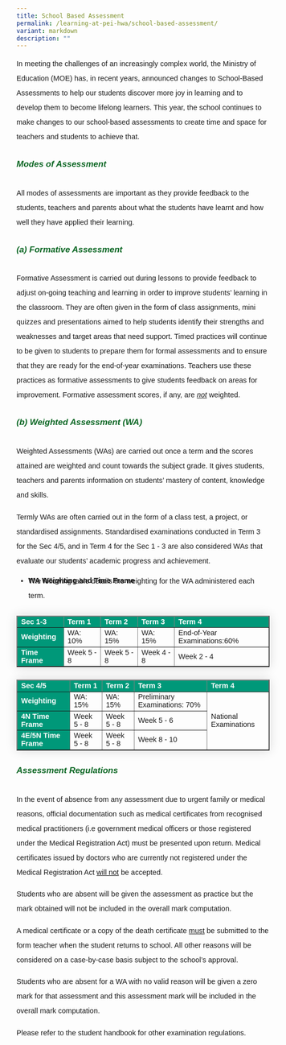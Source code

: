 ```yaml
---
title: School Based Assessment
permalink: /learning-at-pei-hwa/school-based-assessment/
variant: markdown
description: ""
---
```

<p style="font-size:14.5px; line-height:2;margin-top:0; font-family:sans-serif">In meeting the challenges of an increasingly complex world, the Ministry of Education (MOE) has, in recent years, announced changes to School-Based Assessments to help our students discover more joy in learning and to develop them to become lifelong learners. This
year, the school continues to make changes to our school-based assessments to create time and space for teachers and students to achieve that.</p>

<h6 style="color:#0B6623;font-family:sans-serif;font-weight:bold;margin-top:30px;"><strong style="font-family:sans-serif;font-size:17px;">Modes of Assessment</strong></h6>

<p style="font-size:14.5px; line-height:2;margin-top:0; font-family:sans-serif">All modes of assessments are important as they provide feedback to the students, teachers and parents about what the students have learnt and how well they have applied their learning.</p>

<h6 style="color:#0B6623;font-family:sans-serif;font-weight:bold;margin-top:30px;"><strong style="font-family:sans-serif;font-size:17px;">(a) Formative Assessment</strong></h6>

<p style="font-size:14.5px; line-height:2;margin-top:0; font-family:sans-serif">Formative Assessment is carried out during lessons to provide feedback to adjust on-going teaching and learning in order to improve students’ learning in the classroom. They are often given in the form of class assignments, mini quizzes and presentations aimed to help students identify their strengths and weaknesses and target areas that need support. Timed
practices will continue to be given to students to prepare them for formal assessments and to ensure that they are ready for the end-of-year examinations. Teachers use these practices as formative assessments to give students feedback on areas for improvement. Formative assessment scores, if any, are <i><u>not</u></i> weighted.</p>

<h6 style="color:#0B6623;font-family:sans-serif;font-weight:bold;margin-top:30px;"><strong style="font-family:sans-serif;font-size:17px;">(b) Weighted Assessment (WA)</strong></h6>

<p style="font-size:14.5px; line-height:2;margin-top:0; font-family:sans-serif">Weighted Assessments (WAs) are carried out once a term and the scores attained are weighted and count towards the subject grade. It gives students, teachers and parents information on students’ mastery of content, knowledge and skills.</p>

<p style="font-size:14.5px; line-height:2;margin-top:0; font-family:sans-serif">Termly WAs are often carried out in the form of a class test, a project, or standardised assignments. Standardised examinations conducted in Term 3 for the Sec 4/5, and in Term 4 for the Sec 1 - 3 are also considered WAs that evaluate our students’ academic progress and achievement.</p>


<ul style="margin-top:10px">
	<strong><li style="font-size:14.5px; line-height:1.5; font-family:sans-serif;"> WA Weighting and Time Frame</li></strong>
		<p style="font-size:14.5px; line-height:2;margin-top:-25px; font-family:sans-serif">The following table details the weighting for the WA administered each term.</p>
</ul>

<table style="border-collapse: collapse;margin: 25px 0;font-size:14.5px;font-family: sans-serif;box-shadow: 0 0 20px rgba(0, 0, 0, 0.15);" border="1">
<thead style="background-color: #009879; font-weight: bold; font-size: 14.5px;">
<tr>
				<td style="text-align:left;color:white;font-family:sans-serif;">Sec 1-3</td>
	<td style="text-align:left;color:white;font-family:sans-serif;">Term 1</td>
	<td style="text-align:left;color:white;font-family:sans-serif;">Term 2</td>
	<td style="text-align:left;color:white;font-family:sans-serif;">Term 3</td>
	<td style="text-align:left;color:white;font-family:sans-serif;">Term 4</td>
			</tr>
</thead>
	
<tbody style="">
	<tr>
		<td style="background-color: #009879; font-weight: bold; font-size: 14.5px;color:white;">Weighting</td>
	<td style="font-family:sans-serif;">WA: 10%</td>
	<td style="font-family:sans-serif;">WA: 15%</td>
	<td style="font-family:sans-serif;">WA: 15%</td>
		<td style="font-family:sans-serif;">End-of-Year
Examinations:60%</td>
</tr>
			
<tr>
	<td style="background-color: #009879; font-weight: bold; font-size: 14.5px;color:white;">Time Frame</td>
	<td style="font-family:sans-serif;">Week 5 - 8</td>
	<td style="font-family:sans-serif;">Week 5 - 8</td>
	<td style="font-family:sans-serif;">Week 4 - 8</td>
	<td style="font-family:sans-serif;">Week 2 - 4</td>
</tr>
						
</tbody>
</table>

<table style="border-collapse: collapse;margin: 25px 0;font-size:14.5px;font-family: sans-serif;box-shadow: 0 0 20px rgba(0, 0, 0, 0.15);" border="1">
<thead style="background-color: #009879; font-weight: bold; font-size: 14.5px;">
<tr>
				<td style="text-align:left;color:white;font-family:sans-serif;">Sec 4/5</td>
	<td style="text-align:left;color:white;font-family:sans-serif;">Term 1</td>
	<td style="text-align:left;color:white;font-family:sans-serif;">Term 2</td>
	<td style="text-align:left;color:white;font-family:sans-serif;">Term 3</td>
	<td style="text-align:left;color:white;font-family:sans-serif;">Term 4</td>
			</tr>
</thead>
	
<tbody style="">
	<tr>
		<td style="background-color: #009879; font-weight: bold; font-size: 14.5px;color:white;border:&nbsp;1px&nbsp;solid black;">Weighting</td>
	<td style="font-family:sans-serif;">WA: 15%</td>
	<td style="font-family:sans-serif;">WA: 15%</td>
	<td style="font-family:sans-serif;">Preliminary
Examinations: 70%</td>
		<td rowspan="3" style="font-family:sans-serif; vertical-align:middle">National
Examinations</td>
</tr>
			
<tr>
	<td style="background-color: #009879; font-weight: bold; font-size: 14.5px;color:white;">4N Time Frame</td>
	<td style="font-family:sans-serif;">Week 5 - 8</td>
	<td style="font-family:sans-serif;">Week 5 - 8</td>
	<td style="font-family:sans-serif;">Week 5 - 6</td>

</tr>

<tr>
	<td style="background-color: #009879; font-weight: bold; font-size: 14.5px;color:white;">4E/5N Time Frame</td>
	<td style="font-family:sans-serif;">Week 5 - 8</td>
	<td style="font-family:sans-serif;">Week 5 - 8</td>
	<td style="font-family:sans-serif;">Week 8 - 10</td>
</tr>
						
</tbody>
</table>

<h6 style="color:#0B6623;font-family:sans-serif;font-weight:bold;margin-top:30px;"><strong style="font-family:sans-serif;font-size:17px;">Assessment Regulations</strong></h6>

<p style="font-size:14.5px; line-height:2;margin-top:0; font-family:sans-serif">In the event of absence from any assessment due to urgent family or medical reasons, official documentation such as medical certificates from recognised medical practitioners (i.e government medical officers or those registered under the Medical Registration Act) must be presented upon return. Medical certificates issued by doctors who are currently not registered under the Medical Registration Act <u>will not</u> be accepted.</p>

<p style="font-size:14.5px; line-height:2;margin-top:0; font-family:sans-serif">Students who are absent will be given the assessment as practice but the mark obtained will not be included in the overall mark computation.</p>

<p style="font-size:14.5px; line-height:2;margin-top:0; font-family:sans-serif">A medical certificate or a copy of the death certificate <u>must</u> be submitted to the form teacher when the student returns to school. All other reasons will be considered on a case-by-case basis subject to the school’s approval.</p>

<p style="font-size:14.5px; line-height:2;margin-top:0; font-family:sans-serif">Students who are absent for a WA with no valid reason will be given a zero mark for that assessment and this assessment mark will be included in the overall mark computation.</p>

<p style="font-size:14.5px; line-height:2;margin-top:0; font-family:sans-serif">Please refer to the student handbook for other examination regulations.</p>